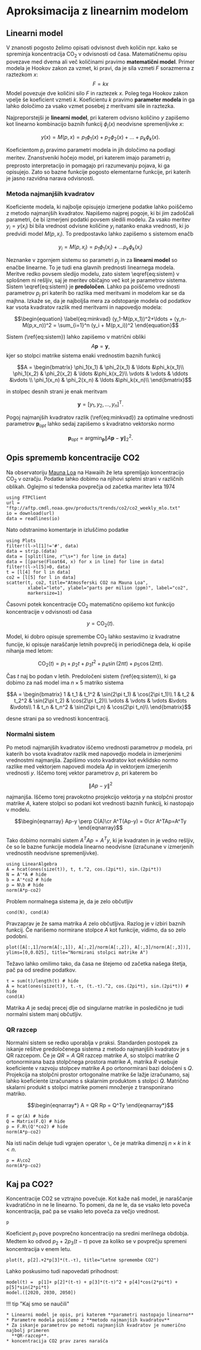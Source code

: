 # Aproksimacija z linearnim modelom

## Linearni model

V znanosti pogosto želimo opisati odvisnost dveh količin npr. kako se
spreminja koncentracija $\mathrm{CO}_2$ v odvisnosti od časa.
Matematičnemu opisu povezave med dvema ali več količinami pravimo
**matematični model**. Primer modela je Hookov zakon za vzmet, ki pravi,
da je sila vzmeti $F$ sorazmerna z raztezkom $x$: $$F=k x$$ Model
povezuje dve količini silo $F$ in raztezek $x$. Poleg tega Hookov zakon
vpelje še koeficient vzmeti $k$. Koeficientu $k$ pravimo **parameter
modela** in ga lahko določimo za vsako vzmet posebej z meritvami sile in
raztezka.

Najpreporstejši je **linearni model**, pri katerem odvisno količino $y$
zapišemo kot linearno kombinacijo baznih funkcij $\phi_j(x)$ neodvisne
spremenljivke $x$:

```math
\begin{equation}
  y(x) = M(p,x) = p_1\phi_1(x) + p_2\phi_2(x) + \ldots + p_k \phi_k(x).
\end{equation}
```

Koeficientom $p_j$ pravimo parametri modela in jih določimo na podlagi
meritev. Znanstveniki hočejo model, pri katerem imajo parametri $p_i$
preprosto interpretacijo in pomagajo pri razumevanju pojava, ki ga
opisujejo. Zato so bazne funkcije pogosto elementarne funkcije, pri
katerih je jasno razvidna narava odvisnosti.

### Metoda najmanjših kvadratov

Koeficiente modela, ki najbolje opisujejo izmerjene podatke lahko
poiščemo z metodo najmanjših kvadratov. Napišemo najprej pogoje, ki bi
jim zadoščali parametri, če bi izmerjeni podatki povsem sledili modelu.
Za vsako meritev $y_i=y(x_i)$ bi bila vrednost odvisne količine $y_i$
natanko enaka vrednosti, ki jo predvidi model $M(p,x_i)$. To
predpostavko lahko zapišemo s sistemom enačb

```math
\begin{equation}\label{eq:sistem}
y_i = M(p, x_i) = p_1\phi_1(x_i)+\ldots p_k\phi_k(x_i)
\end{equation}
```

Neznanke v zgornjem sistemu so parametri $p_j$ in za **linearni model**
so enačbe linearne. To je tudi ena glavnih prednosti linearnega modela.
Meritve redko povsem sledijo modelu, zato sistem \eqref{eq:sistem} v
splošnem ni rešljiv, saj je meritev običajno več kot je parametrov
sistema. Sistem \eqref{eq:sistem} je **predoločen**. Lahko pa poiščemo
vrednosti parametrov $p_j$ pri katerih bo razlika med meritvami in
modelom kar se da majhna. Izkaže se, da je najboljša mera za odstopanje
modela od podatkov kar vsota kvadratov razlik med meritvami in napovedjo
modela:

```math
\begin{equation}
\label{eq:minkvad}
(y_1-M(p,x_1))^2+\ldots + (y_n-M(p,x_n))^2 = \sum_{i=1}^n (y_i + M(p,x_i))^2
\end{equation}
```

Sistem (\ref{eq:sistem}) lahko zapišemo v matrični obliki
$$A\mathbf{p} = \mathbf{y},$$ kjer so stolpci matrike sistema enaki
vrednostim baznih funkcij 

```math
A = \begin{bmatrix}
\phi_1(x_1) & \phi_2(x_1) & \ldots &\phi_k(x_1)\\
\phi_1(x_2) & \phi_2(x_2) & \ldots &\phi_k(x_2)\\
\vdots & \vdots & \ddots &\vdots \\
\phi_1(x_n) & \phi_2(x_n) & \ldots &\phi_k(x_n)\\
\end{bmatrix}
```

in stolpec desnih strani je enak meritvam

```math
\mathbf{y} = [y_1,y_2,\ldots, y_n]^\mathsf{T}.
```

Pogoj najmanjših kvadratov razlik (\ref{eq:minkvad})
za optimalne vrednosti parametrov $\mathbf{p}_{opt}$ lahko sedaj
zapišemo s kvadratno vektorsko normo

```math
\begin{equation}
\mathbf{p}_{opt} = \mathrm{argmin}_{\mathbf{p}} \left\|A\mathbf{p}-\mathbf{y}\right\|_2^2.
\end{equation}
```

## Opis sprememb koncentracije CO2

Na observatoriju [Mauna Loa](http://www.esrl.noaa.gov/gmd/obop/mlo/) na
Hawaiih že leta spremljajo koncentracijo $\mathrm{CO}_2$ v ozračju. Podatke lahko dobimo na njihovi spletni strani v različnih oblikah. Oglejmo si tedenska povprečja od začetka maritev leta 1974

```@example co2
using FTPClient
url = "ftp://aftp.cmdl.noaa.gov/products/trends/co2/co2_weekly_mlo.txt"
io = download(url)
data = readlines(io)
```

Nato odstranimo komentarje in izluščimo podatke

```@example co2
using Plots
filter!(l->l[1]!='#', data)
data = strip.(data)
data = [split(line, r"\s+") for line in data]
data = [[parse(Float64, x) for x in line] for line in data]
filter!(l->l[5]>0, data)
t = [l[4] for l in data]
co2 = [l[5] for l in data]
scatter(t, co2, title="Atmosferski CO2 na Mauna Loa", 
        xlabel="leto", ylabel="parts per milion (ppm)", label="co2",
        markersize=1)
```

Časovni potek koncentracije $\mathrm{CO}_2$ matematično opišemo kot funkcijo
koncentracije v odvisnosti od časa

```math
\begin{equation}
  y=\mathrm{CO}_2(t).
\end{equation}
```

Model, ki dobro opisuje spremembe $\mathrm{CO}_2$ lahko sestavimo iz
kvadratne funcije, ki opisuje naraščanje letnih povprečij in
periodičnega dela, ki opiše nihanja med letom:

```math
\begin{equation}
  \label{eq:model}
\mathrm{CO}_2(t)= p_1 + p_2 t +p_3t^2+p_4\sin(2\pi t)+p_5\cos(2\pi t).
\end{equation}
```

Čas $t$ naj bo podan v letih. Predoločeni sistem (\ref{eq:sistem}), ki
ga dobimo za naš model ima $n\times 5$ matriko sistema

```math
A = \begin{bmatrix}
1 & t_1 & t_1^2 & \sin(2\pi t_1) & \cos(2\pi t_1)\\
1 & t_2 & t_2^2 & \sin(2\pi t_2) & \cos(2\pi t_2)\\
\vdots & \vdots & \vdots &\vdots &\vdots\\
1 & t_n & t_n^2 & \sin(2\pi t_n) & \cos(2\pi t_n)\\
\end{bmatrix}
```
desne strani pa so vrednosti koncentracij. 

### Normalni sistem

Po metodi najmanjših kvadratov iščemo vrednosti parametrov $p$ modela, pri katerih bo vsota kvadratov razlik med napovedjo modela in izmerjenimi vrednostmi najmanjša. Zapišimo vsoto kvadratov kot evklidsko normo razlike med vektorjem napovedi modela $Ap$ in vektorjem izmerjenih vrednosti $y$. Iščemo torej vektor parametrov $p$, pri katerem  bo

```math
\|Ap-y\|^2
```

najmanjša. Iščemo torej pravokotno projekcijo vektorja $y$ na stolpčni prostor matrike $A$, katere stolpci so podani kot vrednosti baznih funkcij, ki nastopajo v modelu.

```math
\begin{eqnarray}
Ap-y \perp C(A)\cr
A^T(Ap-y) = 0\cr
A^TAp=A^Ty
\end{eqnarray}
```
Tako dobimo normalni sistem $A^TAp=A^Ty$, ki je kvadraten in je vedno rešljiv, če so le bazne funkcije modela linearno neodvisne (izračunane v izmerjenih vrednostih neodvisne spremenljivke).

```@example co2
using LinearAlgebra
A = hcat(ones(size(t)), t, t.^2, cos.(2pi*t), sin.(2pi*t))
N = A'*A # hide
b = A'*co2 # hide
p = N\b # hide
norm(A*p-co2)
```

Problem normalnega sistema je, da je zelo občutljiv

```@example co2
cond(N), cond(A)
```
Pravzaprav je že sama matrika $A$ zelo občutljiva. Razlog je v izbiri baznih funkcij. Če narišemo normirane stolpce $A$ kot funkcije, vidimo, da so zelo podobni.

```@example co2
plot([A[:,1]/norm(A[:,1]), A[:,2]/norm(A[:,2]), A[:,3]/norm(A[:,3])], ylims=[0,0.025], title="Normirani stolpci matrike A")
```

Težavo lahko omilimo tako, da časa ne štejemo od začetka našega štetja, pač pa od sredine podatkov.

```@example co2
τ = sum(t)/length(t) # hide
A = hcat(ones(size(t)), t.-τ, (t.-τ).^2, cos.(2pi*t), sin.(2pi*t)) # hide
cond(A)
```

Matrika $A$ je sedaj precej dlje od singularne matrike in posledično je tudi normalni sistem manj občutljiv.

### QR razcep

Normalni sistem se redko uporablja v praksi. Standarden postopek za iskanje rešitve predoločenega sistema z metodo najmanjših kvadratov je s QR razcepom. Če je $QR=A$ QR razcep matrike $A$, so stolpci matrike $Q$ ortonormirana baza stolpčnega prostora matrike $A$, matrika $R$ vsebuje koeficiente v razvoju stolpcev matrike $A$ po ortonormirani bazi določeni s $Q$. Projekcija na stolpčni prostor ortogonalne matrike še lažje izračunamo, saj lahko koeficiente izračunamo s skalarnim produktom s stolpci $Q$. Matrično skalarni produkt s stolpci matrike pomeni množenje z transponirano matriko.

```math
\begin{eqnarray*}
A = QR
Rp = Q^Ty
\end{eqnarray*}
```

```@example co2
F = qr(A) # hide
Q = Matrix(F.Q) # hide
p = F.R\(Q'*co2) # hide
norm(A*p-co2)
```

Na isti način deluje tudi vgrajen operator `\`, če je matrika dimenzij $n\times k$ in $k < n$.

```@example co2
p = A\co2
norm(A*p-co2) 
```

## Kaj pa CO2?

Koncentracije CO2 se vztrajno povečuje. Kot kaže naš model, je naraščanje kvadratično in ne le linearno. To pomeni, da ne le, da se vsako leto poveča koncentracija, pač pa se vsako leto poveča za večjo vrednost.

```@example co2
p
```

Koeficient $p_1$ pove povprečno koncentracijo na sredini merilnega obdobja. Medtem ko odvod $p_2+2p_3(t-\tau)$ pove za koliko se v povprečju spremeni koncentracija v enem letu.

```@example co2
plot(t, p[2].+2*p[3]*(t.-τ), title="Letne spremembe CO2")
```

Lahko poskusimo tudi napovedati prihodnost:

```@example co2
model(t) =  p[1]+ p[2]*(t-τ) + p[3]*(t-τ)^2 + p[4]*cos(2*pi*t) + p[5]*sin(2*pi*t)
model.([2020, 2030, 2050])
```

!!! tip "Kaj smo se naučili"

    * Linearni model je opis, pri katerem **parametri nastopajo linearno**
    * Parametre modela poiščemo z **metodo najmanjših kvadratov**
    * Za iskanje parametrov po metodi najmanjših kvadratov je numerično najbolj primeren 
      **QR-razcep**.
    * koncentracija CO2 prav zares narašča
